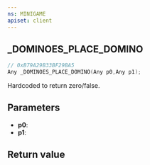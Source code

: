 ```yaml
---
ns: MINIGAME
apiset: client
---
```

## _DOMINOES_PLACE_DOMINO

```c
// 0xB79A29B33BF29BA5
Any _DOMINOES_PLACE_DOMINO(Any p0,Any p1);
```

Hardcoded to return zero/false.

## Parameters
* **p0**:
* **p1**:

## Return value